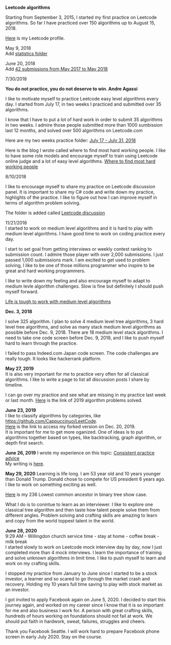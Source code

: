 **Leetcode algorithms**

Starting from September 3, 2015, I started my first practice on Leetcode algorithms. So far I have practiced over 150 algorithms up to August 15, 2018. 

[Here](https://leetcode.com/jianminchen/) is my Leetcode profile.

 
May 9, 2018<br>
Add [statistics folder](https://github.com/jianminchen/Leetcode_C-/tree/master/Practice%20statistics)<br>

June 20, 2018<br>
Add [42 submissions from May 2017 to May 2018](https://github.com/jianminchen/Leetcode_C-/tree/master/2017%20May%20-%202018%20May%2042%20Algorithms%20Submission)<br>

7/30/2018<br>

**You do not practice, you do not deserve to win. Andre Agassi**<br>

I like to motivate myself to practice Leetcode easy level algorithms every day. I started from July 17, in two weeks I practiced and submitted over 35 algorithms.

I know that I have to put a lot of hard work in order to submit 35 algorithms in two weeks. I admire those people submitted more than 1000 sumbission last 12 months, and solved over 500 algorithms on Leetcode.com

Here are my two weeks practice folder:
[July 17 - July 31, 2018](https://github.com/jianminchen/Leetcode_Julia/tree/master/By%20Date/2018%20July%2017%20-%20July%2031%20two%20week%20practice)

Here is the blog I wrote called where to find most hard working people. I like to have some role models and encourage myself to train using Leetcode online judge and a lot of easy level algorithms. 
[Where to find most hard working people](http://juliachencoding.blogspot.com/2018/07/where-to-find-most-hard-working-people.html)

8/10/2018<br>

I like to encourage myself to share my practice on Leetcode discussion panel. It is important to share my C# code and write down my practice, highlights of the practice. I like to figure out how I can improve myself in terms of algorithm problem solving. 

The folder is added called [Leetcode discussion](https://github.com/jianminchen/Leetcode_Julia/tree/master/Leetcode%20discussion)

11/21/2018<br>
I started to work on medium level algorithms and it is hard to play with medium level algorithms. I have good time to work on coding practice every day. 

I start to set goal from getting interviews or weekly contest ranking to submission count. I admire those player with over 2,000  submissions. I just passed 1,000 submissions mark. I am excited to get used to problem solving, I like to be one of those millions programmer who inspire to be great and hard working programmers. 

I like to write down my feeling and also encourage myself to adapt to medium levle algorithm challenges. Slow is fine but definitely I should push myself forward. 

[Life is tough to work with medium level algorithms](https://juliachencoding.blogspot.com/2018/11/life-is-tough-to-work-with-18-medium.html)<br>

**Dec. 3, 2018** <br>

I solve 325 algorithm. I plan to solve 4 medium level tree algorithms, 3 hard level tree algorithms, and solve as many stack medium level algorithms as possible before Dec. 9, 2018. There are 18 medium level stack algorithms. I need to take one code screen before Dec. 9, 2018, and I like to push myself hard to learn through the practice. 

I failed to pass Indeed.com Japan code screen. The code challenges are really tough. It looks like hackerrank platform. <br>

**May 27, 2019**<br>
It is also very important for me to practice very often for all classical algorithms. I like to write a page to list all discussion posts I share by timeline. <br>

I can go over my practice and see what are missing in my practice last week or last month. 
[Here](https://github.com/jianminchen/Leetcode_Julia/blob/master/Leetcode%20discussion/2019AlgorithmPractice.md) is the link of 2019 algorithm problems solved. 

**June 23, 2019**<br>
I like to classify algorithms by categories, like https://github.com/Cappuccinuo/LeetCode. <br> 
[Here](https://github.com/jianminchen/LeetCode-36) is the link to access my forked version on Dec. 20, 2019. <br>
It is important for me to get more oganized. One of ideas is to put algorithms together based on types, like backtracking, graph algorithm, or depth first search. <br>

**June 26, 2019**
I wrote my experience on this topic: [Consistent practice advice](https://leetcode.com/discuss/general-discussion/318537/consistent-practice-advice)<br>
My writing is [here](https://leetcode.com/discuss/general-discussion/318537/Consistent-Practice-Advice/296196).<br>

**May 29, 2020**
Learning is life long. I am 53 year old and 10 years younger than Donald Trump. Donald chose to compete for US president 6 years ago. I like to work on something exciting as well. 

[Here](https://leetcode.com/problems/lowest-common-ancestor-of-a-binary-tree/discuss/655847/my-showcase-of-problem-solving-using-c) is my 236 Lowest common ancestor in binary tree show case. 

What I do is to conintue to learn as an interviewer. I like to explore one classical tree algorithm and then taste how talent people solve them from different angles. Problem solving and crafting skills are amazing to learn and copy from the world toppest talent in the world. 

**June 28, 2020**<br>
9:29 AM - Willingdon church service time - stay at home - coffee break - milk break<br>
I started slowly to work on Leetcode mock interview day by day, now I just completed more than 4 mock interviews. I learn the importance of training and solve unknown algorithms in limit time. I like to push myself to learn and work on my crafting skills. <br>

I stopped my practice from January to June since I started to be a stock investor, a learner and so scared to go through the market crash and recovery. Holding my 10 years full time saving to play with stock market as an investor. <br>

I got invited to apply Facebook again on June 5, 2020. I decided to start this journey again, and worked on my career since I know that it is so important for me and also business I work for. A person with great crafting skills, hundreds of hours working on foundations should not fail at work. We should put faith in hardwork, sweat, failures, struggles and cheers. <br>

Thank you Facebook Seattle. I will work hard to prepare Facebook phone screen in early July 2020. Stay on the course. 


